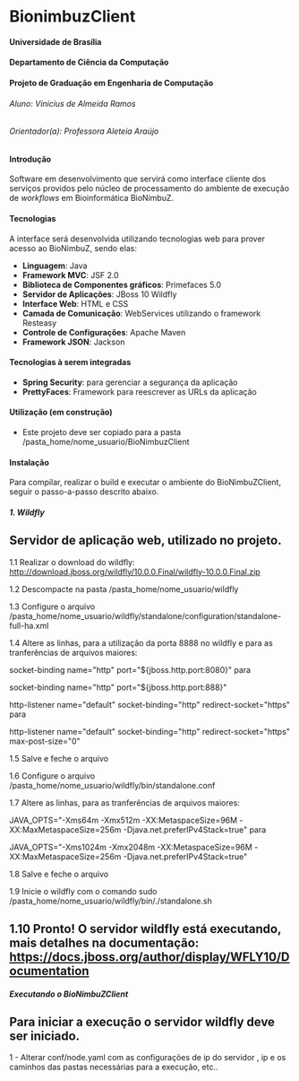 # BionimbuzClient
#### Universidade de Brasília
#### Departamento de Ciência da Computação
#### Projeto de Graduação em Engenharia de Computação
###### Aluno: Vinícius de Almeida Ramos
###### Orientador(a): Professora Aleteia Araújo

#### Introdução

Software em desenvolvimento que servirá como interface cliente dos serviços providos pelo núcleo de processamento do ambiente de execução de *workflows* em Bioinformática BioNimbuZ.

#### Tecnologias

A interface será desenvolvida utilizando tecnologias web para prover acesso ao BioNimbuZ, sendo elas:
* **Linguagem**: Java
* **Framework MVC**: JSF 2.0
* **Biblioteca de Componentes gráficos**: Primefaces 5.0
* **Servidor de Aplicações**: JBoss 10 Wildfly
* **Interface Web**: HTML e CSS
* **Camada de Comunicação**: WebServices utilizando o framework Resteasy
* **Controle de Configurações**: Apache Maven
* **Framework JSON**: Jackson
 
#### Tecnologias à serem integradas
* **Spring Security**: para gerenciar a segurança da aplicação
* **PrettyFaces**: Framework para reescrever as URLs da aplicação

#### Utilização (em construção)
* Este projeto deve ser copiado para a pasta /pasta_home/nome_usuario/BioNimbuzClient

#### Instalação
Para compilar, realizar o build e executar o ambiente do BioNimbuZClient, seguir o passo-a-passo descrito abaixo.

##### 1. Wildfly
Servidor de aplicação web, utilizado no projeto.
----------------------------------------------------------------------------------------------------------------------
1.1 Realizar o download do wildfly: http://download.jboss.org/wildfly/10.0.0.Final/wildfly-10.0.0.Final.zip

1.2 Descompacte na pasta /pasta_home/nome_usuario/wildfly

1.3 Configure o arquivo /pasta_home/nome_usuario/wildfly/standalone/configuration/standalone-full-ha.xml

1.4 Altere as linhas, para a utilização da porta 8888 no wildfly e para as tranferências de arquivos maiores: 

socket-binding name="http" port="${jboss.http.port:8080}" para 

socket-binding name="http" port="${jboss.http.port:888}"

http-listener name="default" socket-binding="http" redirect-socket="https" para

http-listener name="default" socket-binding="http" redirect-socket="https" max-post-size="0"

1.5 Salve e feche o arquivo

1.6 Configure o arquivo /pasta_home/nome_usuario/wildfly/bin/standalone.conf

1.7 Altere as linhas, para as tranferências de arquivos maiores:

JAVA_OPTS="-Xms64m -Xmx512m -XX:MetaspaceSize=96M -XX:MaxMetaspaceSize=256m -Djava.net.preferIPv4Stack=true" para 

JAVA_OPTS="-Xms1024m -Xmx2048m -XX:MetaspaceSize=96M -XX:MaxMetaspaceSize=256m -Djava.net.preferIPv4Stack=true"

1.8 Salve e feche o arquivo

1.9 Inicie o wildfly com o comando sudo /pasta_home/nome_usuario/wildfly/bin/./standalone.sh

1.10 Pronto! O servidor wildfly está executando, mais detalhes na documentação: https://docs.jboss.org/author/display/WFLY10/Documentation
----------------------------------------------------------------------------------------------------------------------

##### Executando o BioNimbuZClient
Para iniciar a execução o servidor wildfly deve ser iniciado.
-------------------------------------------------------------------------------------------------------------
1 - Alterar conf/node.yaml com as configurações de ip do servidor , ip e os caminhos das pastas 
    necessárias para a execução, etc..
